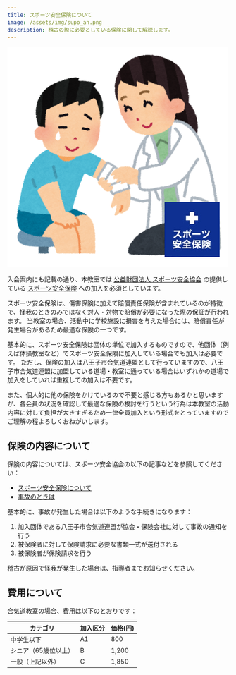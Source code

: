 ```yaml
---
title: スポーツ安全保険について
image: /assets/img/supo_an.png
description: 稽古の際に必要としている保険に関して解説します。
---
```


![center](/assets/img/supo_an.png)

入会案内にも記載の通り、本教室では [公益財団法人 スポーツ安全協会](https://www.sportsanzen.org/) の提供している [スポーツ安全保険](https://www.sportsanzen.org/hoken/) への加入を必須としています。

スポーツ安全保険は、傷害保険に加えて賠償責任保険が含まれているのが特徴で、怪我のときのみではなく対人・対物で賠償が必要になった際の保証が行われます。
当教室の場合、活動中に学校施設に損害を与えた場合には、賠償責任が発生場合があるため最適な保険の一つです。

基本的に、スポーツ安全保険は団体の単位で加入するものですので、他団体（例えば体操教室など）でスポーツ安全保険に加入している場合でも加入は必要です。
ただし、保険の加入は八王子市合気道連盟として行っていますので、八王子市合気道連盟に加盟している道場・教室に通っている場合はいずれかの道場で加入をしていれば重複しての加入は不要です。

また、個人的に他の保険をかけているので不要と感じる方もあるかと思いますが、各会員の状況を確認して最適な保険の検討を行うという行為は本教室の活動内容に対して負担が大きすぎるため一律全員加入という形式をとっていますのでご理解の程よろしくおねがいします。

## 保険の内容について

保険の内容については、スポーツ安全協会の以下の記事などを参照してください：

- [スポーツ安全保険について](https://www.sportsanzen.org/hoken/)
- [事故のときは](https://www.sportsanzen.org/hoken/jiko.html)

基本的に、事故が発生した場合は以下のような手続きになります：

1. 加入団体である八王子市合気道連盟が協会・保険会社に対して事故の通知を行う
1. 被保険者に対して保険請求に必要な書類一式が送付される
1. 被保険者が保険請求を行う

稽古が原因で怪我が発生した場合は、指導者までお知らせください。

## 費用について

合気道教室の場合、費用は以下のとおりです：

|カテゴリ|加入区分|価格(円)|
|--------|--------|----|
|中学生以下|A1|800|
|シニア（65歳位以上）|B|1,200|
|一般（上記以外）|C|1,850|
